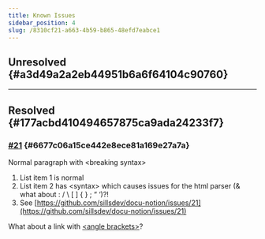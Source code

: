 ```yaml
---
title: Known Issues
sidebar_position: 4
slug: /8310cf21-a663-4b59-b865-48efd7eabce1
---
```




## Unresolved {#a3d49a2a2eb44951b6a6f64104c90760}


---


## Resolved {#177acbd410494657875ca9ada24233f7}


### [#21](https://github.com/sillsdev/docu-notion/issues/21) {#6677c06a15ce442e8ece81a169e27a7a}


Normal paragraph with &lt;breaking syntax&gt;

1. List item 1 is normal
1. List item 2 has &lt;syntax&gt; which causes issues for the html parser (& what about :  / \ [ ] { } ; “ ‘)?!
1. See [https://github.com/sillsdev/docu-notion/issues/21](https://github.com/sillsdev/docu-notion/issues/21)

What about a link with [&lt;angle brackets&gt;](/oranges)?

